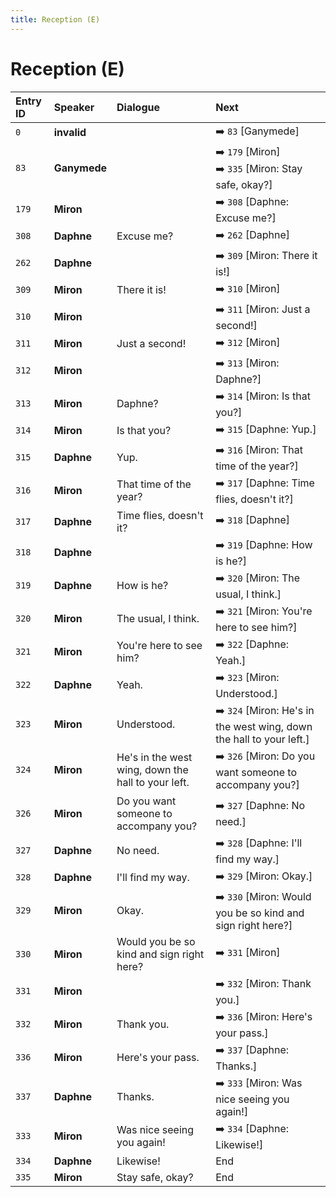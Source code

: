 ```yaml
---
title: Reception (E)
---
```


# Reception (E)


| Entry ID | Speaker | Dialogue | Next |
| :------- | :------ | :------- | :------------ |
| `0` | **invalid** |  | ➡️ `83` \[Ganymede\] |
| `83` | **Ganymede** |  | ➡️ `179` \[Miron\]<br>➡️ `335` \[Miron: Stay safe, okay?\] |
| `179` | **Miron** |  | ➡️ `308` \[Daphne: Excuse me?\] |
| `308` | **Daphne** | Excuse me? | ➡️ `262` \[Daphne\] |
| `262` | **Daphne** |  | ➡️ `309` \[Miron: There it is\!\] |
| `309` | **Miron** | There it is\! | ➡️ `310` \[Miron\] |
| `310` | **Miron** |  | ➡️ `311` \[Miron: Just a second\!\] |
| `311` | **Miron** | Just a second\! | ➡️ `312` \[Miron\] |
| `312` | **Miron** |  | ➡️ `313` \[Miron: Daphne?\] |
| `313` | **Miron** | Daphne? | ➡️ `314` \[Miron: Is that you?\] |
| `314` | **Miron** | Is that you? | ➡️ `315` \[Daphne: Yup\.\] |
| `315` | **Daphne** | Yup\. | ➡️ `316` \[Miron: That time of the year?\] |
| `316` | **Miron** | That time of the year? | ➡️ `317` \[Daphne: Time flies, doesn't it?\] |
| `317` | **Daphne** | Time flies, doesn't it? | ➡️ `318` \[Daphne\] |
| `318` | **Daphne** |  | ➡️ `319` \[Daphne: How is he?\] |
| `319` | **Daphne** | How is he? | ➡️ `320` \[Miron: The usual, I think\.\] |
| `320` | **Miron** | The usual, I think\. | ➡️ `321` \[Miron: You're here to see him?\] |
| `321` | **Miron** | You're here to see him? | ➡️ `322` \[Daphne: Yeah\.\] |
| `322` | **Daphne** | Yeah\. | ➡️ `323` \[Miron: Understood\.\] |
| `323` | **Miron** | Understood\. | ➡️ `324` \[Miron: He's in the west wing, down the hall to your left\.\] |
| `324` | **Miron** | He's in the west wing, down the hall to your left\. | ➡️ `326` \[Miron: Do you want someone to accompany you?\] |
| `326` | **Miron** | Do you want someone to accompany you? | ➡️ `327` \[Daphne: No need\.\] |
| `327` | **Daphne** | No need\. | ➡️ `328` \[Daphne: I'll find my way\.\] |
| `328` | **Daphne** | I'll find my way\. | ➡️ `329` \[Miron: Okay\.\] |
| `329` | **Miron** | Okay\. | ➡️ `330` \[Miron: Would you be so kind and sign right here?\] |
| `330` | **Miron** | Would you be so kind and sign right here? | ➡️ `331` \[Miron\] |
| `331` | **Miron** |  | ➡️ `332` \[Miron: Thank you\.\] |
| `332` | **Miron** | Thank you\. | ➡️ `336` \[Miron: Here's your pass\.\] |
| `336` | **Miron** | Here's your pass\. | ➡️ `337` \[Daphne: Thanks\.\] |
| `337` | **Daphne** | Thanks\. | ➡️ `333` \[Miron: Was nice seeing you again\!\] |
| `333` | **Miron** | Was nice seeing you again\! | ➡️ `334` \[Daphne: Likewise\!\] |
| `334` | **Daphne** | Likewise\! | End |
| `335` | **Miron** | Stay safe, okay? | End |
